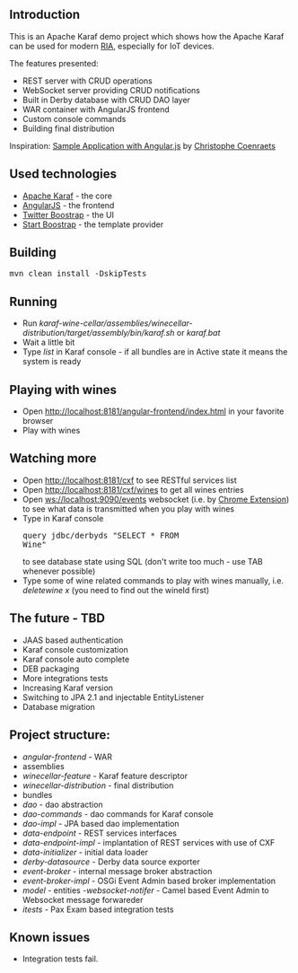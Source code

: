 ## Introduction

This is an Apache Karaf demo project which shows how the Apache Karaf can be used for modern [RIA](https://en.wikipedia.org/wiki/Rich_Internet_application), especially for IoT devices.

The features presented:
- REST server with CRUD operations
- WebSocket server providing CRUD notifications
- Built in Derby database with CRUD DAO layer
- WAR container with AngularJS frontend
- Custom console commands
- Building final distribution

Inspiration: [Sample Application with Angular.js](http://coenraets.org/blog/2012/02/sample-application-with-angular-js/) by [Christophe Coenraets](http://coenraets.org/blog/)

## Used technologies

- [Apache Karaf](http://karaf.apache.org/) - the core
- [AngularJS](https://angularjs.org/) - the frontend
- [Twitter Boostrap](http://getbootstrap.com/) - the UI
- [Start Boostrap](http://startbootstrap.com/) - the template provider

## Building

<pre>mvn clean install -DskipTests</pre>

## Running

- Run *karaf-wine-cellar/assemblies/winecellar-distribution/target/assembly/bin/karaf.sh* or *karaf.bat*
- Wait a little bit
- Type *list* in Karaf console - if all bundles are in Active state it means the system is ready

## Playing with wines

- Open [http://localhost:8181/angular-frontend/index.html](http://localhost:8181/angular-frontend/index.html) in your favorite browser
- Play with wines

## Watching more

- Open [http://localhost:8181/cxf](http://localhost:8181/cxf) to see RESTful services list
- Open [http://localhost:8181/cxf/wines](http://localhost:8181/cxf/wines) to get all wines entries
- Open [ws://localhost:9090/events](ws://localhost:9090/events) websocket (i.e. by [Chrome Extension](https://chrome.google.com/extensions/detail/pfdhoblngboilpfeibdedpjgfnlcodoo)) to see what data is transmitted when you play with wines
- Type in Karaf console <pre>query jdbc/derbyds "SELECT * FROM Wine"</pre> to see database state using SQL (don't write too much - use TAB whenever possible)
- Type some of wine related commands to play with wines manually, i.e. *deletewine x* (you need to find out the wineId first)

## The future - TBD

- JAAS based authentication
- Karaf console customization
- Karaf console auto complete
- DEB packaging
- More integrations tests
- Increasing Karaf version
- Switching to JPA 2.1 and injectable EntityListener
- Database migration

## Project structure:

  - *angular-frontend* - WAR
  - assemblies
   - *winecellar-feature* - Karaf feature descriptor
   - *winecellar-distribution* - final distribution
  - bundles
   - *dao* - dao abstraction
   - *dao-commands* - dao commands for Karaf console
   - *dao-impl* - JPA based dao implementation
   - *data-endpoint* - REST services interfaces
   - *data-endpoint-impl* - implantation of REST services with use of CXF
   - *data-initializer* - initial data loader
   - *derby-datasource* - Derby data source exporter
   - *event-broker* - internal message broker abstraction
   - *event-broker-impl* - OSGi Event Admin based broker implementation
   - *model* - entities
   -*websocket-notifer* - Camel based Event Admin to Websocket message forwareder
  - *itests* - Pax Exam based integration tests

## Known issues
- Integration tests fail.
